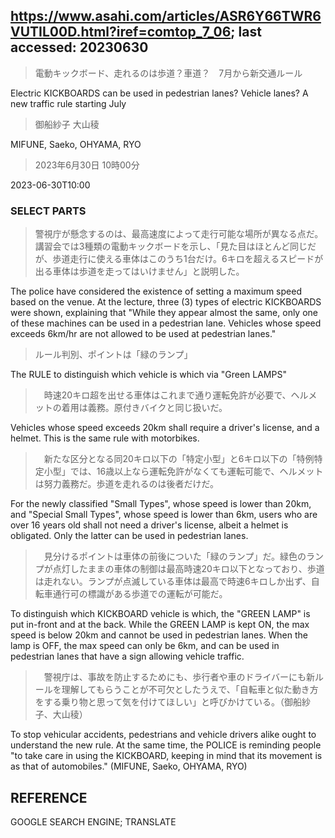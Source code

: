 ## https://www.asahi.com/articles/ASR6Y66TWR6VUTIL00D.html?iref=comtop_7_06; last accessed: 20230630

> 電動キックボード、走れるのは歩道？車道？　7月から新交通ルール

Electric KICKBOARDS can be used in pedestrian lanes? Vehicle lanes? A new traffic rule starting July

> 御船紗子 大山稜

MIFUNE, Saeko, OHYAMA, RYO


> 2023年6月30日 10時00分

2023-06-30T10:00

### SELECT PARTS

> 警視庁が懸念するのは、最高速度によって走行可能な場所が異なる点だ。講習会では3種類の電動キックボードを示し、「見た目はほとんど同じだが、歩道走行に使える車体はこのうち1台だけ。6キロを超えるスピードが出る車体は歩道を走ってはいけません」と説明した。

The police have considered the existence of setting a maximum speed based on the venue. At the lecture, three (3) types of electric KICKBOARDS were shown, explaining that "While they appear almost the same, only one of these machines can be used in a pedestrian lane. Vehicles whose speed exceeds 6km/hr are not allowed to be used at pedestrian lanes."

> ルール判別、ポイントは「緑のランプ」

The RULE to distinguish which vehicle is which via "Green LAMPS"

>　時速20キロ超を出せる車体はこれまで通り運転免許が必要で、ヘルメットの着用は義務。原付きバイクと同じ扱いだ。

Vehicles whose speed exceeds 20km shall require a driver's license, and a helmet. This is the same rule with motorbikes.

>　新たな区分となる同20キロ以下の「特定小型」と6キロ以下の「特例特定小型」では、16歳以上なら運転免許がなくても運転可能で、ヘルメットは努力義務だ。歩道を走れるのは後者だけだ。

For the newly classified "Small Types", whose speed is lower than 20km, and "Special Small Types", whose speed is lower than 6km, users who are over 16 years old shall not need a driver's license, albeit a helmet is obligated. Only the latter can be used in pedestrian lanes.

>　見分けるポイントは車体の前後についた「緑のランプ」だ。緑色のランプが点灯したままの車体の制御は最高時速20キロ以下となっており、歩道は走れない。ランプが点滅している車体は最高で時速6キロしか出ず、自転車通行可の標識がある歩道での運転が可能だ。

To distinguish which KICKBOARD vehicle is which, the "GREEN LAMP" is put in-front and at the back. While the GREEN LAMP is kept ON, the max speed is below 20km and cannot be used in pedestrian lanes. When the lamp is OFF, the max speed can only be 6km, and can be used in pedestrian lanes that have a sign allowing vehicle traffic.

>　警視庁は、事故を防止するためにも、歩行者や車のドライバーにも新ルールを理解してもらうことが不可欠としたうえで、「自転車と似た動き方をする乗り物と思って気を付けてほしい」と呼びかけている。（御船紗子、大山稜）

To stop vehicular accidents, pedestrians and vehicle drivers alike ought to understand the new rule. At the same time, the POLICE is reminding people "to take care in using the KICKBOARD, keeping in mind that its movement is as that of automobiles." (MIFUNE, Saeko, OHYAMA, RYO)

## REFERENCE

GOOGLE SEARCH ENGINE; TRANSLATE
